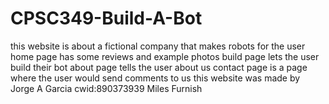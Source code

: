 # CPSC349-Build-A-Bot

this website is about a fictional company that makes robots for the user
home page has some reviews and example photos
build page lets the user build their bot
about page tells the user about us
contact page is a page where the user would send comments to us
this website was made by 
Jorge A Garcia  cwid:890373939
Miles Furnish   

